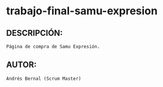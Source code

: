 # trabajo-final-samu-expresion

## DESCRIPCIÓN: 
    Página de compra de Samu Expresión.

## AUTOR:
    Andrés Bernal (Scrum Master)

